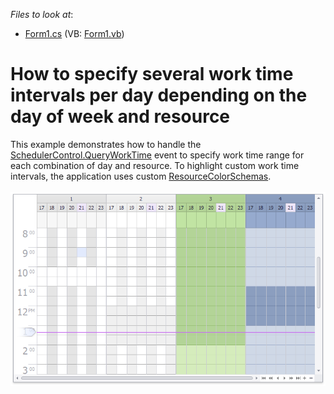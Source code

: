 <!-- default file list -->
*Files to look at*:

* [Form1.cs](./CS/CustomWorkTimeExample/Form1.cs) (VB: [Form1.vb](./VB/CustomWorkTimeExample/Form1.vb))
<!-- default file list end -->
# How to specify several work time intervals per day depending on the day of week and resource


This example demonstrates how to handle the <a href="https://docs.devexpress.com/WindowsForms/DevExpress.XtraScheduler.SchedulerControl.QueryWorkTime">SchedulerControl.QueryWorkTime</a> event to specify work time range for each combination of day and resource. To highlight custom work time intervals, the application uses custom <a href="https://docs.devexpress.com/WindowsForms/DevExpress.XtraScheduler.SchedulerControl.ResourceColorSchemas">ResourceColorSchemas</a>.<br><br><img src="https://raw.githubusercontent.com/DevExpress-Examples/how-to-specify-several-work-time-intervals-per-day-depending-on-the-day-of-week-and-resource-e1709/17.1.3+/media/3172eaa4-5dc1-4723-8e25-a65e8851def6.png">

<br/>


